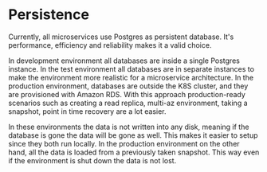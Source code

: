 # Persistence

Currently, all microservices use Postgres as persistent database. It's performance,
efficiency and reliability makes it a valid choice.

In development environment all databases are inside a single Postgres instance. In the test environment all databases
are in separate instances to make the environment more realistic for a microservice architecture. In the production
environment, databases are outside the K8S cluster, and they are provisioned with Amazon RDS. With this approach
production-ready scenarios such as creating a read replica, multi-az environment, taking a snapshot, point in time
recovery are a lot easier.

In these environments the data is not written into any disk, meaning if the database is gone the data will be gone as
well. This makes it easier to setup since they both run locally. In the production environment on the other hand, all
the data is loaded from a previously taken snapshot. This way even if the environment is shut down the data is not lost.